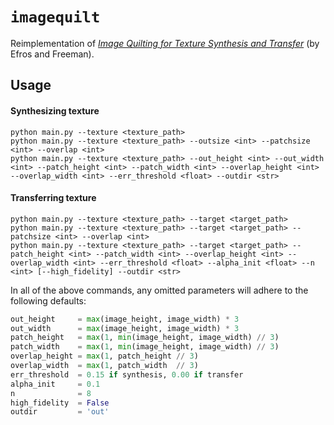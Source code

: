 # `imagequilt`
Reimplementation of [_Image Quilting for Texture Synthesis and Transfer_](https://www2.eecs.berkeley.edu/Research/Projects/CS/vision/papers/efros-siggraph01.pdf) (by Efros and Freeman).

## Usage
#### Synthesizing texture
```
python main.py --texture <texture_path>
python main.py --texture <texture_path> --outsize <int> --patchsize <int> --overlap <int>
python main.py --texture <texture_path> --out_height <int> --out_width <int> --patch_height <int> --patch_width <int> --overlap_height <int> --overlap_width <int> --err_threshold <float> --outdir <str>
```

#### Transferring texture
```
python main.py --texture <texture_path> --target <target_path>
python main.py --texture <texture_path> --target <target_path> --patchsize <int> --overlap <int>
python main.py --texture <texture_path> --target <target_path> --patch_height <int> --patch_width <int> --overlap_height <int> --overlap_width <int> --err_threshold <float> --alpha_init <float> --n <int> [--high_fidelity] --outdir <str>
```

In all of the above commands, any omitted parameters will adhere to the following defaults:
```python
out_height     = max(image_height, image_width) * 3
out_width      = max(image_height, image_width) * 3
patch_height   = max(1, min(image_height, image_width) // 3)
patch_width    = max(1, min(image_height, image_width) // 3)
overlap_height = max(1, patch_height // 3)
overlap_width  = max(1, patch_width  // 3)
err_threshold  = 0.15 if synthesis, 0.00 if transfer
alpha_init     = 0.1
n              = 8
high_fidelity  = False
outdir         = 'out'
```
